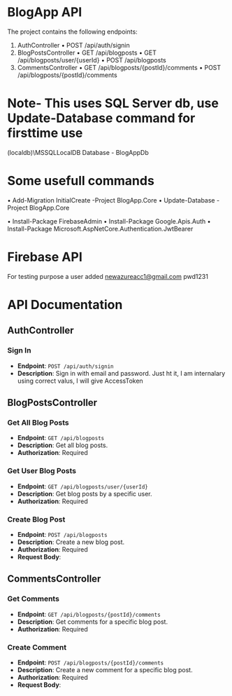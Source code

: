 # BlogApp API

The project contains the following endpoints:
1.	AuthController
•	POST /api/auth/signin
2.	BlogPostsController
•	GET /api/blogposts
•	GET /api/blogposts/user/{userId}
•	POST /api/blogposts
3.	CommentsController
•	GET /api/blogposts/{postId}/comments
•	POST /api/blogposts/{postId}/comments

# Note- This uses SQL Server db, use Update-Database command for firsttime use
(localdb)\\MSSQLLocalDB Database - BlogAppDb 

# Some usefull commands
• Add-Migration InitialCreate -Project BlogApp.Core 
• Update-Database -Project BlogApp.Core 

• Install-Package FirebaseAdmin 
• Install-Package Google.Apis.Auth 
• Install-Package Microsoft.AspNetCore.Authentication.JwtBearer 

# Firebase API
For testing purpose a user added newazureacc1@gmail.com pwd1231

# API Documentation

## AuthController
### Sign In
- **Endpoint**: `POST /api/auth/signin`
- **Description**: Sign in with email and password.  Just ht it, I am internalary using correct valus, I will give AccessToken

## BlogPostsController

### Get All Blog Posts
- **Endpoint**: `GET /api/blogposts`
- **Description**: Get all blog posts.
- **Authorization**: Required

### Get User Blog Posts
- **Endpoint**: `GET /api/blogposts/user/{userId}`
- **Description**: Get blog posts by a specific user.
- **Authorization**: Required

### Create Blog Post
- **Endpoint**: `POST /api/blogposts`
- **Description**: Create a new blog post.
- **Authorization**: Required
- **Request Body**:

## CommentsController

### Get Comments
- **Endpoint**: `GET /api/blogposts/{postId}/comments`
- **Description**: Get comments for a specific blog post.
- **Authorization**: Required

### Create Comment
- **Endpoint**: `POST /api/blogposts/{postId}/comments`
- **Description**: Create a new comment for a specific blog post.
- **Authorization**: Required
- **Request Body**: